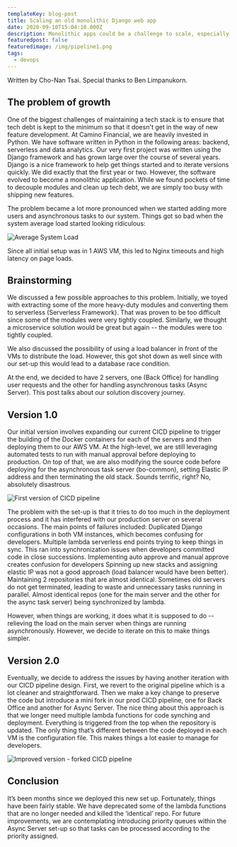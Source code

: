 ```yaml
---
templateKey: blog-post
title: Scaling an old monolithic Django web app
date: 2020-09-10T15:04:10.000Z
description: Monolithic apps could be a challenge to scale, especially one that's ladden with technical debt. This is how we did it!
featuredpost: false
featuredimage: /img/pipeline1.png
tags:
  - devops
---
```

Written by Cho-Nan Tsai. Special thanks to Ben Limpanukorn.

## The problem of growth

One of the biggest challenges of maintaining a tech stack is to ensure that tech debt is kept to the minimum so that it doesn't get in the way of new feature development. At Camino Financial, we are heavily invested in Python. We have software written in Python in the following areas: backend, serverless and data analytics. Our very first project was written using the Django framework and has grown large over the course of several years. Django is a nice framework to help get things started and to iterate versions quickly. We did exactly that the first year or two. However, the software evolved to become a monolithic application. While we found pockets of time to decouple modules and clean up tech debt, we are simply too busy with shipping new features.

The problem became a lot more pronounced when we started adding more users and asynchronous tasks to our system. Things got so bad when the system average load started looking ridiculous:

![Average System Load](/img/avg-load.png)

Since all initial setup was in 1 AWS VM, this led to Nginx timeouts and high latency on page loads.

## Brainstorming

We discussed a few possible approaches to this problem. Initially, we toyed with extracting some of the more heavy-duty modules and converting them to serverless (Serverless Framework). That was proven to be too difficult since some of the modules were very tightly coupled. Similarly, we thought a microservice solution would be great but again -- the modules were too tightly coupled.

We also discussed the possibility of using a load balancer in front of the VMs to distribute the load. However, this got shot down as well since with our set-up this would lead to a database race condition.

At the end, we decided to have 2 servers, one (Back Office) for handling user requests and the other for handling asynchronous tasks (Async Server). This post talks about our solution discovery journey.


## Version 1.0

Our initial version involves expanding our current CICD pipeline to trigger the building of the Docker containers for each of the servers and then deploying them to our AWS VM. At the high-level, we are still leveraging automated tests to run with manual approval before deploying to production. On top of that, we are also modifying the source code before deploying for the asynchronous task server (bo-common), setting Elastic IP address and then terminating the old stack. Sounds terrific, right? No, absolutely disastrous. 

![First version of CICD pipeline](/img/pipeline1.png)

The problem with the set-up is that it tries to do too much in the deployment process and it has interfered with our production server on several occasions. The main points of failures included:
Duplicated Django configurations in both VM instances, which becomes confusing for developers.
Multiple lambda serverless end points trying to keep things in sync. This ran into synchronization issues when developers committed code in close successions.
Implementing auto approve and manual approve creates confusion for developers
Spinning up new stacks and assigning elastic IP was not a good approach (load balancer would have been better).
Maintaining 2 repositories that are almost identical.
Sometimes old servers do not get terminated, leading to waste and unnecessary tasks running in parallel.
Almost identical repos (one for the main server and the other for the async task server) being synchronized by lambda.

However, when things are working, it does what it is supposed to do -- relieving the load on the main server when things are running asynchronously. However, we decide to iterate on this to make things simpler.

## Version 2.0

Eventually, we decide to address the issues by having another iteration with our CICD pipeline design. First, we revert to the original pipeline which is a lot cleaner and straightforward. Then we make a key change to preserve the code but introduce a mini fork in our prod CICD pipeline, one for Back Office and another for Async Server. The nice thing about this approach is that we longer need multiple lambda functions for code synching and deployment. Everything is triggered from the top when the repository is updated. The only thing that’s different between the code deployed in each VM is the configuration file. This makes things a lot easier to manage for developers.

![Improved version - forked CICD pipeline](/img/pipeline2.png)

## Conclusion

It’s been months since we deployed this new set up. Fortunately, things have been fairly stable. We have deprecated some of the lambda functions that are no longer needed and killed the ‘identical’ repo. For future improvements, we are contemplating introducing priority queues within the Async Server set-up so that tasks can be processed according to the priority assigned.


